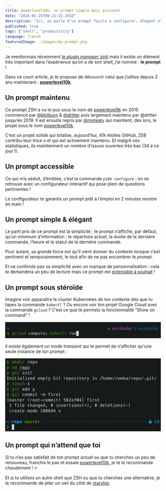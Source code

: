 ```yaml
---
title: powerlevel10k, un prompt simple mais puissant
date: "2024-01-25T09:21:32.293Z"
description: "Ici, on parle d'un prompt facile à configurer, élégant et personnalisable."
published: true
tags: ["shell", "productivity"]
language: french
featuredImage: ./images/my-prompt.png
---
```


Je mentionnais récemment [le *plugin manager* zinit](../un-shell-zsh-performant-beau-et-pratique-avec-zinit/) mais il existe un élément très important dans l’expérience qu’on a de son shell, j’ai nommé : **le prompt** !

Dans ce court article, je te propose de découvrir celui que j’utilise depuis 2 ans maintenant : **[powerlevel10k](https://github.com/romkatv/powerlevel10k)**.

## Un prompt maintenu

Ce prompt ZSH a vu le jour sous le nom de [powerlevel9k](https://github.com/Powerlevel9k/powerlevel9k) en 2015 commencé par [@bhilburn](https://github.com/bhilburn) & [@dritter](https://github.com/dritter) puis largement maintenu par @dritter jusqu’en 2019. Il est ensuite repris par [@romkatv](https://github.com/romkatv) qui maintient, dès lors, le projet sous le nom  [powerlevel10k](https://github.com/romkatv/powerlevel10k).

C’est un projet solide qui totalise, aujourd’hui, 41k étoiles GitHub, 258 contribu⋅teur⋅trice⋅s et qui est activement maintenu. Et malgré ces statistiques, ils maintiennent un nombre d’*issues* ouvertes très bas (34 à ce jour !).

## Un prompt accessible

Ce qui m’a séduit, d’emblée, c’est la commande `p10k configure` : on se retrouve avec un configurateur interactif qui pose plein de questions pertinentes !

Le configurateur te garantis un prompt prêt à l’emploi en 2 minutes montre en main !

## Un prompt simple & élégant

Le parti pris de ce prompt est la simplicité ; le prompt n’affiche, par défaut, qu’un minimum d’information : le répertoire actuel, la durée de la dernière commande, l’heure et le statut de la dernière commande.

Pour autant, sa grande force est qu’il vient donner du contexte lorsque c’est pertinent et temporairement, le tout afin de ne pas encombrer le prompt.

Et ne confonds pas sa simplicité avec un manque de personnalisation : cela te demandera un peu de lecture mais ce prompt est [extensible à souhait](https://github.com/romkatv/powerlevel10k?tab=readme-ov-file#extremely-customizable) !

## Un prompt sous stéroïde

Imagine voir apparaître le cluster Kubernetes de ton contexte dès que tu tapes la commande `kubectl` ? Ou encore voir ton projet Google Cloud avec la commande `gcloud` ? C’est ce que te permets la fonctionnalité “Show on command” !

![Show on command](./images/show-on-command.png)

Il existe également un mode *transient* qui te permet de n’afficher qu’une seule instance de ton prompt :

![Transient prompt](./images/transient-prompt.png)

## Un prompt qui n’attend que toi

Si tu n’es pas satisfait de ton prompt actuel ou que tu cherches un peu de renouveau, franchis le pas et essaie [powerlevel10k](https://github.com/romkatv/powerlevel10k?tab=readme-ov-file#extremely-customizable), je te le recommande chaudement ! 🔥

Et si tu utilises un autre shell que ZSH ou que tu cherches une alternative, je te recommande de jeter un oeil du côté de [starship](https://github.com/starship/starship).